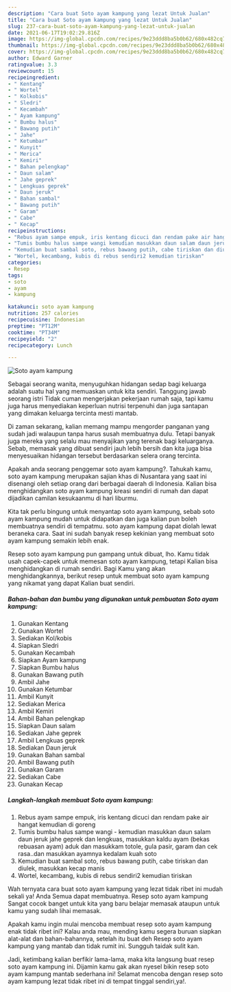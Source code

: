 ```yaml
---
description: "Cara buat Soto ayam kampung yang lezat Untuk Jualan"
title: "Cara buat Soto ayam kampung yang lezat Untuk Jualan"
slug: 237-cara-buat-soto-ayam-kampung-yang-lezat-untuk-jualan
date: 2021-06-17T19:02:29.816Z
image: https://img-global.cpcdn.com/recipes/9e23ddd8ba5b0b62/680x482cq70/soto-ayam-kampung-foto-resep-utama.jpg
thumbnail: https://img-global.cpcdn.com/recipes/9e23ddd8ba5b0b62/680x482cq70/soto-ayam-kampung-foto-resep-utama.jpg
cover: https://img-global.cpcdn.com/recipes/9e23ddd8ba5b0b62/680x482cq70/soto-ayam-kampung-foto-resep-utama.jpg
author: Edward Garner
ratingvalue: 3.3
reviewcount: 15
recipeingredient:
- " Kentang"
- " Wortel"
- " Kolkobis"
- " Sledri"
- " Kecambah"
- " Ayam kampung"
- " Bumbu halus"
- " Bawang putih"
- " Jahe"
- " Ketumbar"
- " Kunyit"
- " Merica"
- " Kemiri"
- " Bahan pelengkap"
- " Daun salam"
- " Jahe geprek"
- " Lengkuas geprek"
- " Daun jeruk"
- " Bahan sambal"
- " Bawang putih"
- " Garam"
- " Cabe"
- " Kecap"
recipeinstructions:
- "Rebus ayam sampe empuk, iris kentang dicuci dan rendam pake air hangat kemudian di goreng"
- "Tumis bumbu halus sampe wangi kemudian masukkan daun salam daun jeruk jahe geprek dan lengkuas, masukkan kaldu ayam (bekas rebuasan ayam) aduk dan masukkam totole, gula pasir, garam dan cek rasa..dan masukkan ayamnya kedalam kuah soto"
- "Kemudian buat sambal soto, rebus bawang putih, cabe tiriskan dan diulek, masukkan kecap manis"
- "Wortel, kecambang, kubis di rebus sendiri2 kemudian tiriskan"
categories:
- Resep
tags:
- soto
- ayam
- kampung

katakunci: soto ayam kampung 
nutrition: 257 calories
recipecuisine: Indonesian
preptime: "PT12M"
cooktime: "PT34M"
recipeyield: "2"
recipecategory: Lunch

---
```



![Soto ayam kampung](https://img-global.cpcdn.com/recipes/9e23ddd8ba5b0b62/680x482cq70/soto-ayam-kampung-foto-resep-utama.jpg)

Sebagai seorang wanita, menyuguhkan hidangan sedap bagi keluarga adalah suatu hal yang memuaskan untuk kita sendiri. Tanggung jawab seorang istri Tidak cuman mengerjakan pekerjaan rumah saja, tapi kamu juga harus menyediakan keperluan nutrisi terpenuhi dan juga santapan yang dimakan keluarga tercinta mesti mantab.

Di zaman  sekarang, kalian memang mampu mengorder panganan yang sudah jadi walaupun tanpa harus susah membuatnya dulu. Tetapi banyak juga mereka yang selalu mau menyajikan yang terenak bagi keluarganya. Sebab, memasak yang dibuat sendiri jauh lebih bersih dan kita juga bisa menyesuaikan hidangan tersebut berdasarkan selera orang tercinta. 



Apakah anda seorang penggemar soto ayam kampung?. Tahukah kamu, soto ayam kampung merupakan sajian khas di Nusantara yang saat ini disenangi oleh setiap orang dari berbagai daerah di Indonesia. Kalian bisa menghidangkan soto ayam kampung kreasi sendiri di rumah dan dapat dijadikan camilan kesukaanmu di hari liburmu.

Kita tak perlu bingung untuk menyantap soto ayam kampung, sebab soto ayam kampung mudah untuk didapatkan dan juga kalian pun boleh membuatnya sendiri di tempatmu. soto ayam kampung dapat diolah lewat beraneka cara. Saat ini sudah banyak resep kekinian yang membuat soto ayam kampung semakin lebih enak.

Resep soto ayam kampung pun gampang untuk dibuat, lho. Kamu tidak usah capek-capek untuk memesan soto ayam kampung, tetapi Kalian bisa menghidangkan di rumah sendiri. Bagi Kamu yang akan menghidangkannya, berikut resep untuk membuat soto ayam kampung yang nikamat yang dapat Kalian buat sendiri.

<!--inarticleads1-->

##### Bahan-bahan dan bumbu yang digunakan untuk pembuatan Soto ayam kampung:

1. Gunakan  Kentang
1. Gunakan  Wortel
1. Sediakan  Kol/kobis
1. Siapkan  Sledri
1. Gunakan  Kecambah
1. Siapkan  Ayam kampung
1. Siapkan  Bumbu halus
1. Gunakan  Bawang putih
1. Ambil  Jahe
1. Gunakan  Ketumbar
1. Ambil  Kunyit
1. Sediakan  Merica
1. Ambil  Kemiri
1. Ambil  Bahan pelengkap
1. Siapkan  Daun salam
1. Sediakan  Jahe geprek
1. Ambil  Lengkuas geprek
1. Sediakan  Daun jeruk
1. Gunakan  Bahan sambal
1. Ambil  Bawang putih
1. Gunakan  Garam
1. Sediakan  Cabe
1. Gunakan  Kecap




<!--inarticleads2-->

##### Langkah-langkah membuat Soto ayam kampung:

1. Rebus ayam sampe empuk, iris kentang dicuci dan rendam pake air hangat kemudian di goreng
1. Tumis bumbu halus sampe wangi - kemudian masukkan daun salam daun jeruk jahe geprek dan lengkuas, masukkan kaldu ayam (bekas rebuasan ayam) aduk dan masukkam totole, gula pasir, garam dan cek rasa..dan masukkan ayamnya kedalam kuah soto
1. Kemudian buat sambal soto, rebus bawang putih, cabe tiriskan dan diulek, masukkan kecap manis
1. Wortel, kecambang, kubis di rebus sendiri2 kemudian tiriskan




Wah ternyata cara buat soto ayam kampung yang lezat tidak ribet ini mudah sekali ya! Anda Semua dapat membuatnya. Resep soto ayam kampung Sangat cocok banget untuk kita yang baru belajar memasak ataupun untuk kamu yang sudah lihai memasak.

Apakah kamu ingin mulai mencoba membuat resep soto ayam kampung enak tidak ribet ini? Kalau anda mau, mending kamu segera buruan siapkan alat-alat dan bahan-bahannya, setelah itu buat deh Resep soto ayam kampung yang mantab dan tidak rumit ini. Sungguh taidak sulit kan. 

Jadi, ketimbang kalian berfikir lama-lama, maka kita langsung buat resep soto ayam kampung ini. Dijamin kamu gak akan nyesel bikin resep soto ayam kampung mantab sederhana ini! Selamat mencoba dengan resep soto ayam kampung lezat tidak ribet ini di tempat tinggal sendiri,ya!.


